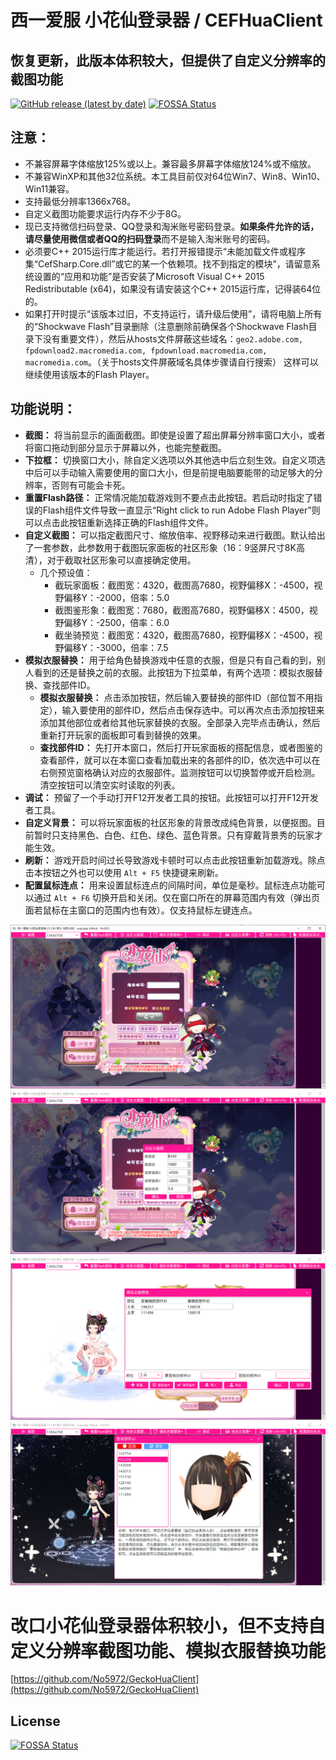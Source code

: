 # 西一爱服 小花仙登录器 / CEFHuaClient
## 恢复更新，此版本体积较大，但提供了自定义分辨率的截图功能
[![GitHub release (latest by date)](https://img.shields.io/github/v/release/No5972/CEFHuaClient?label=%E7%82%B9%E6%AD%A4%E4%B8%8B%E8%BD%BD%E6%9C%80%E6%96%B0%E7%89%88%E6%9C%AC%EF%BC%88%E9%87%8C%E9%9D%A2%E7%9A%84%E8%93%9D%E5%A5%8F%E4%BA%91%E9%93%BE%E6%8E%A5%EF%BC%89)](https://github.com/No5972/CEFHuaClient/releases/latest)
[![FOSSA Status](https://app.fossa.com/api/projects/git%2Bgithub.com%2FNo5972%2FCEFHuaClient.svg?type=shield)](https://app.fossa.com/projects/git%2Bgithub.com%2FNo5972%2FCEFHuaClient?ref=badge_shield)

## 注意：
* 不兼容屏幕字体缩放125%或以上。兼容最多屏幕字体缩放124%或不缩放。
* 不兼容WinXP和其他32位系统。本工具目前仅对64位Win7、Win8、Win10、Win11兼容。
* 支持最低分辨率1366x768。
* 自定义截图功能要求运行内存不少于8G。
* 现已支持微信扫码登录、QQ登录和淘米账号密码登录。**如果条件允许的话，请尽量使用微信或者QQ的扫码登录**而不是输入淘米账号的密码。
* 必须要C++ 2015运行库才能运行。若打开报错提示“未能加载文件或程序集“CefSharp.Core.dll”或它的某一个依赖项。找不到指定的模块”，请留意系统设置的“应用和功能”是否安装了Microsoft Visual C++ 2015 Redistributable (x64)，如果没有请安装这个C++ 2015运行库，记得装64位的。
* 如果打开时提示“该版本过旧，不支持运行，请升级后使用”，请将电脑上所有的“Shockwave Flash”目录删除（注意删除前确保各个Shockwave Flash目录下没有重要文件），然后从hosts文件屏蔽这些域名：```geo2.adobe.com, fpdownload2.macromedia.com, fpdownload.macromedia.com, macromedia.com```。（关于hosts文件屏蔽域名具体步骤请自行搜索） 这样可以继续使用该版本的Flash Player。

## 功能说明：
* **截图：** 将当前显示的画面截图。即使是设置了超出屏幕分辨率窗口大小，或者将窗口拖动到部分显示于屏幕以外，也能完整截图。
* **下拉框：** 切换窗口大小，除自定义选项以外其他选中后立刻生效。自定义项选中后可以手动输入需要使用的窗口大小，但是前提电脑要能带的动足够大的分辨率，否则有可能会卡死。
* **重置Flash路径：** 正常情况能加载游戏则不要点击此按钮。若启动时指定了错误的Flash组件文件导致一直显示“Right click to run Adobe Flash Player”则可以点击此按钮重新选择正确的Flash组件文件。
* **自定义截图：** 可以指定截图尺寸、缩放倍率、视野移动来进行截图。默认给出了一套参数，此参数用于截图玩家面板的社区形象（16：9竖屏尺寸8K高清），对于截取社区形象可以直接确定使用。
  - 几个预设值：
    - 截玩家面板：截图宽：4320，截图高7680，视野偏移X：-4500，视野偏移Y：-2000，倍率：5.0
    - 截图鉴形象：截图宽：7680，截图高7680，视野偏移X：4500，视野偏移Y：-2500，倍率：6.0
    - 截坐骑预览：截图宽：4320，截图高7680，视野偏移X：-4500，视野偏移Y：-3000，倍率：7.5
* **模拟衣服替换：** 用于给角色替换游戏中任意的衣服，但是只有自己看的到，别人看到的还是替换之前的衣服。此按钮为下拉菜单，有两个选项：模拟衣服替换、查找部件ID。
  - **模拟衣服替换：** 点击添加按钮，然后输入要替换的部件ID（部位暂不用指定），输入要使用的部件ID，然后点击保存选中。可以再次点击添加按钮来添加其他部位或者给其他玩家替换的衣服。全部录入完毕点击确认，然后重新打开玩家的面板即可看到替换的效果。
  - **查找部件ID：** 先打开本窗口，然后打开玩家面板的搭配信息，或者图鉴的查看部件，就可以在本窗口查看加载出来的各部件的ID，依次选中可以在右侧预览窗格确认对应的衣服部件。监测按钮可以切换暂停或开启检测。清空按钮可以清空实时读取的列表。
* **调试：** 预留了一个手动打开F12开发者工具的按钮。此按钮可以打开F12开发者工具。
* **自定义背景：** 可以将玩家面板的社区形象的背景改成纯色背景，以便抠图。目前暂时只支持黑色、白色、红色、绿色、蓝色背景。只有穿戴背景秀的玩家才能生效。
* **刷新：** 游戏开启时间过长导致游戏卡顿时可以点击此按钮重新加载游戏。除点击本按钮之外也可以使用 ```Alt + F5``` 快捷键来刷新。
* **配置鼠标连点：** 用来设置鼠标连点的间隔时间，单位是毫秒。鼠标连点功能可以通过 ```Alt + F6``` 切换开启和关闭。仅在窗口所在的屏幕范围内有效（弹出页面若鼠标在主窗口的范围内也有效）。仅支持鼠标左键连点。

![image](https://github.com/No5972/CEFHuaClient/blob/main/screenshots/mainwindow.png)
![image](https://github.com/No5972/CEFHuaClient/blob/main/screenshots/customizecapture1.png)
![image](https://github.com/No5972/CEFHuaClient/blob/main/screenshots/simulatereplace.png)
![image](https://github.com/No5972/CEFHuaClient/blob/main/screenshots/monitor.png)

# 改口小花仙登录器体积较小，但不支持自定义分辨率截图功能、模拟衣服替换功能
[https://github.com/No5972/GeckoHuaClient](https://github.com/No5972/GeckoHuaClient)


## License
[![FOSSA Status](https://app.fossa.com/api/projects/git%2Bgithub.com%2FNo5972%2FCEFHuaClient.svg?type=large)](https://app.fossa.com/projects/git%2Bgithub.com%2FNo5972%2FCEFHuaClient?ref=badge_large)
